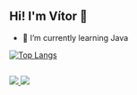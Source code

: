## Hi! I'm Vítor 👋

- 🌱 I’m currently learning Java

[![Top Langs](https://github-readme-stats.vercel.app/api/top-langs/?username=VitorAzeredo25&theme=codeSTACKr)](https://github.com/VitorAzeredo25/github-readme-stats)

##
<div>
  <a href="https://www.instagram.com/vit_azeredo.tm" target="_blank"><img src="https://img.shields.io/badge/-Instagram-%23E4405F?style=for-the-badge&logo=instagram&logoColor=white" target="_blank"</a>
  <a href="https://www.linkedin.com/in/vitor-da-silveira-azeredo-a59672251" target="_blank"><img src="https://img.shields.io/badge/-LinkedIn-%230077B5?style=for-the-badge&logo=linkedin&logoColor=white" target="_blank"></a> 
</div>

